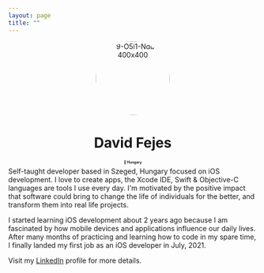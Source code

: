 ```yaml
---
layout: page
title: ""
---
```


<div style="text-align: center"><img src="https://i.ibb.co/YfVckJY/9-O5i1-Ndu-400x400.jpg" alt="9-O5i1-Ndu-400x400" border="0" width=150 height=150 style="border-radius:50%"></div>
<div style="text-align: center"><h1 style="font-size:200%;">David Fejes</h1></div>
<div style="text-align: center"><h1 style="font-size:50%;">📍 Hungary</h1></div>
Self-taught developer based in Szeged, Hungary focused on iOS development. I love to create apps, the Xcode IDE, Swift & Objective-C languages are tools I use every day. 
I'm motivated by the positive impact that software could bring to change the life of individuals for the better, and transform them into real life projects.

I started learning iOS development about 2 years ago because I am fascinated by how mobile devices and applications influence our daily lives.
After many months of practicing and learning how to code in my spare time, I finally landed my first job as an iOS developer in July, 2021.
  
Visit my [LinkedIn](https://www.linkedin.com/in/dávid-fejes-b02316212/) profile for more details.


